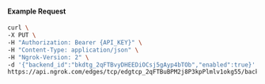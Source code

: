 <!-- Code generated for API Clients. DO NOT EDIT. -->

#### Example Request

```bash
curl \
-X PUT \
-H "Authorization: Bearer {API_KEY}" \
-H "Content-Type: application/json" \
-H "Ngrok-Version: 2" \
-d '{"backend_id":"bkdtg_2qFTBvyDHEEDiOCsj5gAyp4bTOb","enabled":true}' \
https://api.ngrok.com/edges/tcp/edgtcp_2qFTBuBPM2j8P3kpPlmlv1okg55/backend
```
